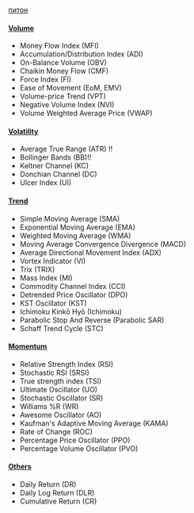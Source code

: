 [питон](📁Resource/🐍Питон/питон.md)
#### [Volume](https://github.com/bukosabino/ta/blob/master/README.md#volume)

- Money Flow Index (MFI)
- Accumulation/Distribution Index (ADI)
- On-Balance Volume (OBV)
- Chaikin Money Flow (CMF)
- Force Index (FI)
- Ease of Movement (EoM, EMV)
- Volume-price Trend (VPT)
- Negative Volume Index (NVI)
- Volume Weighted Average Price (VWAP)

#### [Volatility](https://github.com/bukosabino/ta/blob/master/README.md#volatility)

- Average True Range (ATR) !!
- Bollinger Bands (BB)!!
- Keltner Channel (KC)
- Donchian Channel (DC)
- Ulcer Index (UI)

#### [Trend](https://github.com/bukosabino/ta/blob/master/README.md#trend)

- Simple Moving Average (SMA)
- Exponential Moving Average (EMA)
- Weighted Moving Average (WMA)
- Moving Average Convergence Divergence (MACD)
- Average Directional Movement Index (ADX)
- Vortex Indicator (VI)
- Trix (TRIX)
- Mass Index (MI)
- Commodity Channel Index (CCI)
- Detrended Price Oscillator (DPO)
- KST Oscillator (KST)
- Ichimoku Kinkō Hyō (Ichimoku)
- Parabolic Stop And Reverse (Parabolic SAR)
- Schaff Trend Cycle (STC)

#### [Momentum](https://github.com/bukosabino/ta/blob/master/README.md#momentum)

- Relative Strength Index (RSI)
- Stochastic RSI (SRSI)
- True strength index (TSI)
- Ultimate Oscillator (UO)
- Stochastic Oscillator (SR)
- Williams %R (WR)
- Awesome Oscillator (AO)
- Kaufman's Adaptive Moving Average (KAMA)
- Rate of Change (ROC)
- Percentage Price Oscillator (PPO)
- Percentage Volume Oscillator (PVO)

#### [Others](https://github.com/bukosabino/ta/blob/master/README.md#others)

- Daily Return (DR)
- Daily Log Return (DLR)
- Cumulative Return (CR)